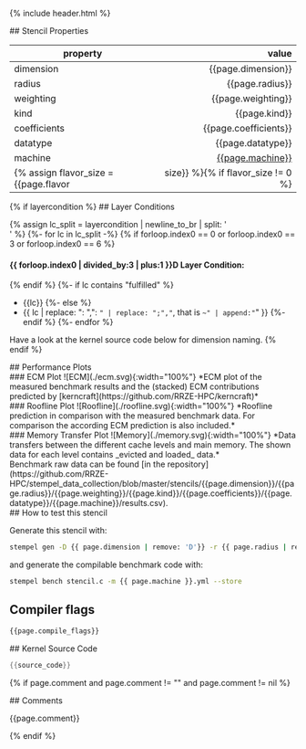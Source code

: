 {% include header.html %}

<div markdown="1" class="section-block-full">

<div markdown="1" class="section-block-half">
## Stencil Properties

| property     | value            |
|--------------|-----------------:|
| dimension    | {{page.dimension}}    |
| radius       | {{page.radius}}       |
| weighting    | {{page.weighting}}    |
| kind         | {{page.kind}}         |
| coefficients | {{page.coefficients}} |
| datatype     | {{page.datatype}}     |
| machine      | [{{page.machine}}]({{site.baseurl}}/machine_files/{{page.machine}}.yml) |
{% assign flavor_size = {{page.flavor | size}} %}{% if flavor_size != 0 %}| flavor       | {{page.flavor}}       |{% endif %}

</div>

<div markdown="1" class="section-block-half">
{% if layercondition %}
## Layer Conditions

{% assign lc_split = layercondition | newline_to_br | split: '<br />' %}
{%- for lc in lc_split -%}
{% if forloop.index0 == 0 or forloop.index0 == 3 or forloop.index0 == 6 %}

#### {{ forloop.index0 | divided_by:3 | plus:1 }}D Layer Condition:
{% endif %}
{%- if lc contains "fulfilled" %}
- {{lc}}
{%- else %}
- {{ lc | replace: ": ",": `" | replace: ";","`, that is	`~" | append:"`" }}
{%- endif %}
{%- endfor %}

Have a look at the kernel source code below for dimension naming.
{% endif %}
</div>

</div>

<div markdown="1" class="section-block-full">
## Performance Plots

<div markdown="1" class="section-block-half">
### ECM Plot
![ECM](./ecm.svg){:width="100%"}
*ECM plot of the measured benchmark results and the (stacked) ECM contributions predicted by [kerncraft](https://github.com/RRZE-HPC/kerncraft)*
</div>

<div markdown="1" class="section-block-half">
### Roofline Plot
![Roofline](./roofline.svg){:width="100%"}
*Roofline prediction in comparison with the measured benchmark data. For comparison the according ECM prediction is also included.*
</div>

<div markdown="1" class="section-block-half">
### Memory Transfer Plot
![Memory](./memory.svg){:width="100%"}
*Data transfers between the different cache levels and main memory. The shown data for each level contains _evicted and loaded_ data.*
</div>

<div markdown="1" class="section-block-half">
Benchmark raw data can be found [in the repository](https://github.com/RRZE-HPC/stempel_data_collection/blob/master/stencils/{{page.dimension}}/{{page.radius}}/{{page.weighting}}/{{page.kind}}/{{page.coefficients}}/{{page.datatype}}/{{page.machine}}/results.csv).
</div>

</div>

<div markdown="1" class="section-block-full">

<div markdown="1" class="section-block-half">
## How to test this stencil

Generate this stencil with:
```bash
stempel gen -D {{ page.dimension | remove: 'D'}} -r {{ page.radius | remove: 'r'}} -t {{ page.datatype }} -C {{ page.coefficients }} -k {{ page.kind }} {% if page.weighting == 'isotropic' %}-i{% elsif page.weighting == 'heterogeneous' %}-e{% elsif page.weighting == 'homogeneous' %}-o{% elsif page.weighting == 'point-symmetric' %}-p{% endif %} --store stencil.c
```

and generate the compilable benchmark code with:
```bash
stempel bench stencil.c -m {{ page.machine }}.yml --store
```

## Compiler flags
```bash
{{page.compile_flags}}
```
</div>

<div markdown="1" class="section-block-half">
## Kernel Source Code

```c
{{source_code}}
```
</div>

{% if page.comment and page.comment != "" and page.comment != nil %}
<div markdown="1" class="section-block-half">
## Comments

{{page.comment}}
</div>
{% endif %}

</div>
